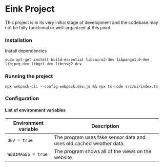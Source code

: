 # Eink Project

This project is in its very initial stage of development and the codebase may not be fully functional or well-organized at this point.

### Installation

Install dependencies

```
sudo apt-get install build-essential libcairo2-dev libpango1.0-dev libjpeg-dev libgif-dev librsvg2-dev
```

### Running the project

```
npx webpack-cli --config webpack.dev.js && npx ts-node src/ui/index.ts
```

### Configuration

#### List of environment variables

| Environment variable | Description                                                         |
| -------------------- | ------------------------------------------------------------------- |
| `DEV = true`         | The program uses fake sensor data and uses old cached weather data. |
| `WEBIMAGES = true`   | The program shows all of the views on the website                   |
